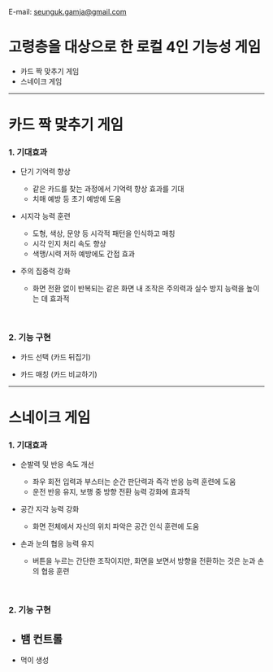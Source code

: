 E-mail: seunguk.gamja@gmail.com

# 고령층을 대상으로 한 로컬 4인 기능성 게임
- 카드 짝 맞추기 게임
- 스네이크 게임

---
# 카드 짝 맞추기 게임
### 1. 기대효과
- 단기 기억력 향상
  - 같은 카드를 찾는 과정에서 기억력 향상 효과를 기대
  - 치매 예방 등 초기 예방에 도움
    
- 시지각 능력 훈련
  - 도형, 색상, 문양 등 시각적 패턴을 인식하고 매칭
  - 시각 인지 처리 속도 향상
  - 색맹/시력 저하 예방에도 간접 효과
    
- 주의 집중력 강화
  - 화면 전환 없이 반복되는 같은 화면 내 조작은 주의력과 실수 방지 능력을 높이는 데 효과적

<br>

### 2. 기능 구현
- 카드 선택 (카드 뒤집기)

- 카드 매칭 (카드 비교하기)
---
# 스네이크 게임
### 1. 기대효과
- 순발력 및 반응 속도 개선
  - 좌우 회전 입력과 부스터는 순간 판단력과 즉각 반응 능력 훈련에 도움
  - 운전 반응 유지, 보행 중 방향 전환 능력 강화에 효과적
 
- 공간 지각 능력 강화
  - 화면 전체에서 자신의 위치 파악은 공간 인식 훈련에 도움

- 손과 눈의 협응 능력 유지
  - 버튼을 누르는 간단한 조작이지만, 화면을 보면서 방향을 전환하는 것은 눈과 손의 협응 훈련

<br>

### 2. 기능 구현
- 뱀 컨트롤
    - 

- 먹이 생성
